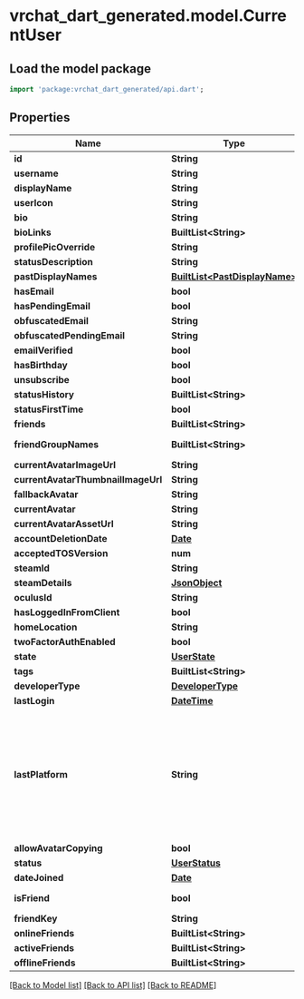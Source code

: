 # vrchat_dart_generated.model.CurrentUser

## Load the model package
```dart
import 'package:vrchat_dart_generated/api.dart';
```

## Properties
Name | Type | Description | Notes
------------ | ------------- | ------------- | -------------
**id** | **String** |  | 
**username** | **String** |  | 
**displayName** | **String** |  | 
**userIcon** | **String** |  | 
**bio** | **String** |  | 
**bioLinks** | **BuiltList&lt;String&gt;** |  | 
**profilePicOverride** | **String** |  | 
**statusDescription** | **String** |  | 
**pastDisplayNames** | [**BuiltList&lt;PastDisplayName&gt;**](PastDisplayName.md) |  | 
**hasEmail** | **bool** |  | 
**hasPendingEmail** | **bool** |  | 
**obfuscatedEmail** | **String** |  | 
**obfuscatedPendingEmail** | **String** |  | 
**emailVerified** | **bool** |  | 
**hasBirthday** | **bool** |  | 
**unsubscribe** | **bool** |  | 
**statusHistory** | **BuiltList&lt;String&gt;** |  | 
**statusFirstTime** | **bool** |  | 
**friends** | **BuiltList&lt;String&gt;** |  | 
**friendGroupNames** | **BuiltList&lt;String&gt;** | Always empty array. | 
**currentAvatarImageUrl** | **String** |  | 
**currentAvatarThumbnailImageUrl** | **String** |  | 
**fallbackAvatar** | **String** |  | 
**currentAvatar** | **String** |  | 
**currentAvatarAssetUrl** | **String** |  | 
**accountDeletionDate** | [**Date**](Date.md) |  | [optional] 
**acceptedTOSVersion** | **num** |  | 
**steamId** | **String** |  | 
**steamDetails** | [**JsonObject**](.md) |  | 
**oculusId** | **String** |  | 
**hasLoggedInFromClient** | **bool** |  | 
**homeLocation** | **String** |  | 
**twoFactorAuthEnabled** | **bool** |  | 
**state** | [**UserState**](UserState.md) |  | 
**tags** | **BuiltList&lt;String&gt;** |  | 
**developerType** | [**DeveloperType**](DeveloperType.md) |  | 
**lastLogin** | [**DateTime**](DateTime.md) |  | 
**lastPlatform** | **String** | This can be `standalonewindows` or `android`, but can also pretty much be any random Unity verison such as `2019.2.4-801-Release` or `2019.2.2-772-Release` or even `unknownplatform`. | 
**allowAvatarCopying** | **bool** |  | 
**status** | [**UserStatus**](UserStatus.md) |  | 
**dateJoined** | [**Date**](Date.md) |  | 
**isFriend** | **bool** |  | [default to false]
**friendKey** | **String** |  | 
**onlineFriends** | **BuiltList&lt;String&gt;** |  | [optional] 
**activeFriends** | **BuiltList&lt;String&gt;** |  | [optional] 
**offlineFriends** | **BuiltList&lt;String&gt;** |  | [optional] 

[[Back to Model list]](../README.md#documentation-for-models) [[Back to API list]](../README.md#documentation-for-api-endpoints) [[Back to README]](../README.md)


